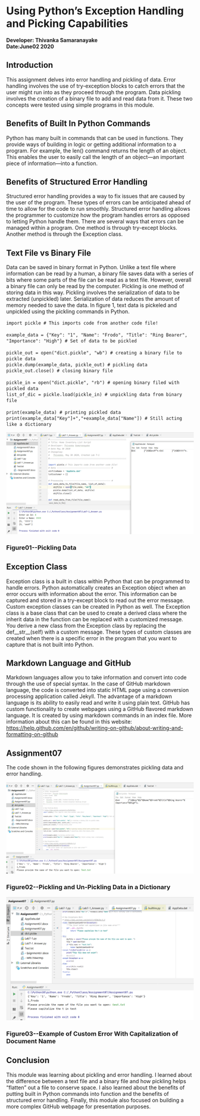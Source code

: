 # Using Python’s Exception Handling and Picking Capabilities

**Developer: Thivanka Samaranayake**    
**Date:June02 2020**  

## Introduction
This assignment delves into error handling and pickling of data. Error handling involves the use of try-exception blocks to catch errors that the user might run into as they proceed through the program. Data pickling involves the creation of a binary file to add and read data from it. These two concepts were tested using simple programs in this module. 

## Benefits of Built In Python Commands
Python has many built in commands that can be used in functions. They provide ways of building in logic or getting additional information to a program. For example, the len() command returns the length of an object. This enables the user to easily call the length of an object—an important piece of information—into a function.

## Benefits of Structured Error Handling
Structured error handling provides a way to fix issues that are caused by the user of the program. These types of errors can be anticipated ahead of time to allow for the code to run smoothly. Structured error handling allows the programmer to customize how the program handles errors as opposed to letting Python handle them. There are several ways that errors can be managed within a program. One method is through try-except blocks. Another method is through the Exception class.

## Text File vs Binary File
Data can be saved in binary format in Python. Unlike a text file where information can be read by a human, a binary file saves data with a series of bits where some parts of the file can be read as a text file. However, overall a binary file can only be read by the computer. Pickling is one method of storing data in this way. Pickling involves the serialization of data to be extracted (unpickled) later. Serialization of data reduces the amount of memory needed to save the data. In figure 1, text data is pickeled and unpickled using the pickling commands in Python.

```
import pickle # This imports code from another code file!

example_data = {"Key": "1", "Name": "Frodo", "Title": "Ring Bearer", "Importance": "High"} # Set of data to be pickled

pickle_out = open("dict.pickle", "wb") # creating a binary file to pickle data
pickle.dump(example_data, pickle_out) # pickling data
pickle_out.close() # closing binary file

pickle_in = open("dict.pickle", "rb") # opening binary filed with pickled data
list_of_dic = pickle.load(pickle_in) # unpickling data from binary file

print(example_data) # printing pickled data
print(example_data["Key"]+","+example_data["Name"]) # Still acting like a dictionary
```
![Figure01--Pickling Data](https://github.com/THIVASAM/IntroToProg-Python-Mod07/blob/master/docs/Figure1.png "Figure01--Pickling Data")
### Figure01--Pickling Data

## Exception Class
Exception class is a built in class within Python that can be programmed to handle errors. Python automatically creates an Exception object when an error occurs with information about the error. This information can be captured and stored in a try-except block to read out the error message. Custom exception classes can be created in Python as well. The Exception class is a base class that can be used to create a derived class where the inherit data in the function can be replaced with a customized message. You derive a new class from the Exception class by replacing the def__str__(self) with a custom message. These types of custom classes are created when there is a specific error in the program that you want to capture that is not built into Python.

## Markdown Language and GitHub
Markdown languages allow you to take information and convert into code through the use of special syntax. In the case of GitHub markdown language, the code is converted into static HTML page using a conversion processing application called Jekyll. The advantage of a markdown language is its ability to easily read and write it using plain text. GitHub has custom functionality to create webpages using a GitHub flavored markdown language. It is created by using markdown commands in an index file. More information about this can be found in this website:
https://help.github.com/en/github/writing-on-github/about-writing-and-formatting-on-github

## Assignment07
The code shown in the following figures demonstrates pickling data and error handling.

![Figure02--Pickling and Un-Pickling Data in a Dictionary](https://github.com/THIVASAM/IntroToProg-Python-Mod07/blob/master/docs/Figure2.png "Figure02--Pickling and Un-Pickling Data in a Dictionary")
### Figure02--Pickling and Un-Pickling Data in a Dictionary

![Figure03--Example of Custom Error With Capitalization of Document Name](https://github.com/THIVASAM/IntroToProg-Python-Mod07/blob/master/docs/Figure3.png "Example of Custom Error With Capitalization of Document Name")
### Figure03--Example of Custom Error With Capitalization of Document Name

## Conclusion
This module was learning about pickling and error handling. I learned about the difference between a text file and a binary file and how pickling helps “flatten” out a file to conserve space. I also learned about the benefits of putting built in Python commands into function and the benefits of structured error handling. Finally, this module also focused on building a more complex GitHub webpage for presentation purposes.
